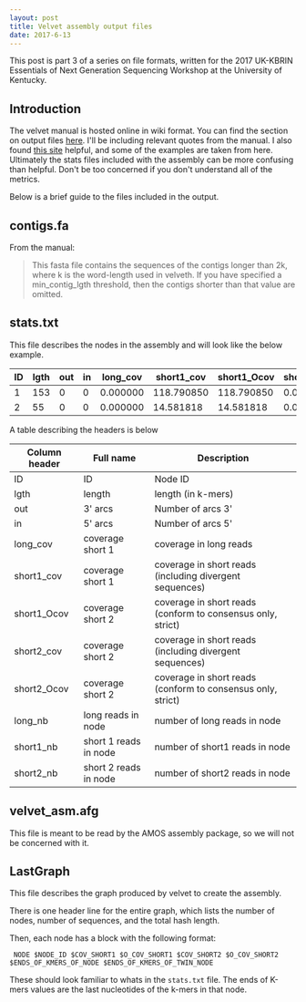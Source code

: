 ```yaml
---
layout: post
title: Velvet assembly output files
date: 2017-6-13
---
```


This post is part 3 of a series on file formats, written for the 2017 UK-KBRIN Essentials of Next 
Generation Sequencing Workshop at the University of Kentucky.

## Introduction 
The velvet manual is hosted online in wiki format.  You can find the section on output files [here](https://github.com/dzerbino/velvet/wiki/Manual#output-files).  I'll be including relevant quotes from the manual.  I also found [this site](http://davetang.org/wiki/tiki-index.php?page=Velvet) helpful, and some of the examples are taken from here.
Ultimately the stats files included with the assembly can be more confusing than helpful.  Don't be too concerned if you don't understand all of the metrics.

Below is a brief guide to the files included in the output.

## contigs.fa

From the manual: 

>This fasta file contains the sequences of the contigs longer than 2k, where k is the word-length used in velveth. If you have specified a min_contig_lgth threshold, then the contigs shorter than that value are omitted.

## stats.txt 

This file describes the nodes in the assembly and will look like the below example.


| ID | lgth | out | in | long_cov | short1_cov | short1_Ocov | short2_cov | short2_Ocov | long_nb | short1_nb | short2_nb |
|----|------|-----|----|----------|------------|-------------|------------|-------------|---------|-----------|-----------|
| 1  | 153  | 0   | 0  | 0.000000 | 118.790850 | 118.790850  | 0.000000   | 0.000000    | 0       | N/A       | N/A       |
| 2  | 55   | 0   | 0  | 0.000000 | 14.581818  | 14.581818   | 0.000000   | 0.000000    | 0       | N/A       | N/A       |

A table describing the headers is below

| Column header | Full name             | Description                                                 |
|---------------|-----------------------|-------------------------------------------------------------|
| ID            | ID                    | Node ID                                                     |
| lgth          | length                | length (in k-mers)                                          |
| out           | 3' arcs               | Number of arcs 3'                                           |
| in            | 5' arcs               | Number of arcs 5'                                           |
| long_cov      | coverage short 1      | coverage in long reads                                      |
| short1_cov    | coverage short 1      | coverage in short reads (including divergent sequences)     |
| short1_Ocov   | coverage short 2      | coverage in short reads (conform to consensus only, strict) |
| short2_cov    | coverage short 2      | coverage in short reads (including divergent sequences)     |
| short2_Ocov   | coverage short 2      | coverage in short reads (conform to consensus only, strict) |
| long_nb       | long reads in node    | number of long reads in node                                |
| short1_nb     | short 1 reads in node | number of short1 reads in node                              |
| short2_nb     | short 2 reads in node | number of short2 reads in node                              |


## velvet_asm.afg
This file is meant to be read by the AMOS assembly package, so we will not be concerned with it.

## LastGraph

This file describes the graph produced by velvet to create the assembly.

There is one header line for the entire graph, which lists the number of nodes, number of sequences, and the total hash length.

Then, each node has a block with the following format:

```
 NODE $NODE_ID $COV_SHORT1 $O_COV_SHORT1 $COV_SHORT2 $O_COV_SHORT2 $ENDS_OF_KMERS_OF_NODE $ENDS_OF_KMERS_OF_TWIN_NODE 
```

These should look familiar to whats in the `stats.txt` file.  The ends of K-mers values are the last nucleotides of the k-mers in that node.

